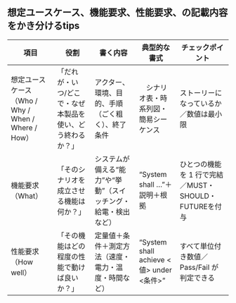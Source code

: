 ## 想定ユースケース、機能要求、性能要求、の記載内容をかき分けるtips

| 項目 | 役割 | 書く内容 | 典型的な書式 | チェックポイント |
| ----- | ----- | ----- | ----- | ----- |
| 想定ユースケース（Who / Why / When / Where / How） | 「だれが・いつ/どこで・なぜ本製品を使い、どう終わるか？」 | アクター、環境、目的、手順（ごく粗く）、終了条件 |　シナリオ表・時系列図・簡易シーケンス　| ストーリーになっているか／数値は最小限 |
| 機能要求（What） | 「そのシナリオを成立させる機能は何か？」 | システムが備える“能力”や“挙動”（スイッチング・給電・検出など） | “System shall …”＋説明＋根拠 | ひとつの機能を 1 行で完結／MUST・SHOULD・FUTUREを付与 |
| 性能要求（How well） | 「その機能はどの程度の性能で動けば良いか？」 | 定量値＋条件＋測定方法（速度・電力・温度・時間など） | “System shall achieve <値> under <条件>” | すべて単位付き数値／Pass/Fail が判定できる |
